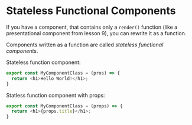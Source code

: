 # Stateless Functional Components

If you have a component, that contains only a `render()` function (like a presentational component from lesson 9), you can rewrite it as a function.

Components written as a function are called _stateless functional components_.

Stateless function component:

```javascript
export const MyComponentClass = (pros) => {
  return <h1>Hello World!</h1>;
}
```

Statless function component with props:

```javascript
export const MyComponentClass = (props) => {
  return <h1>{props.title}</h1>;
}
```
